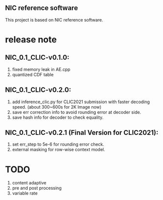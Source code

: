 ## NIC reference software
This project is based on NIC reference software.

# release note 
## NIC_0.1_CLIC-v0.1.0:
1. fixed memory leak in AE.cpp
2. quantized CDF table

## NIC_0.1_CLIC-v0.2.0:
1. add inference_clic.py for CLIC2021 submission with faster decoding speed. (about 300~600s for 2K Image now)
2. save err correction info to avoid rounding error at decoder side.
3. save hash info for decoder to check equality.

## NIC_0.1_CLIC-v0.2.1 (Final Version for CLIC2021):
1. set err_step to 5e-6 for rounding error check.
2. external masking for row-wise context model.

# TODO
1. content adaptive
2. pre and post processing
3. variable rate